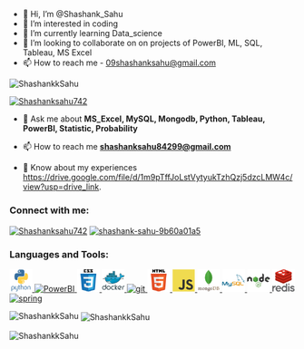 - 👋 Hi, I’m @Shashank_Sahu
- 👀 I’m interested in coding
- 🌱 I’m currently learning Data_science
- 💞️ I’m looking to collaborate on on projects of PowerBI, ML, SQL, Tableau, MS Excel
- 📫 How to reach me - 09shashanksahu@gmail.com

<p align="left"> <img src="https://komarev.com/ghpvc/?username=ShashankkSahu&label=Profile%20views&color=0e75b6&style=flat" alt="ShashankkSahu" /> </p>

<p align="left"> <a href="https://twitter.com/Shashanksahu742" target="blank"><img src="https://img.shields.io/twitter/follow/Shashanksahu742?logo=twitter&style=for-the-badge" alt="Shashanksahu742" /></a> </p>

- 💬 Ask me about **MS_Excel, MySQL, Mongodb, Python, Tableau, PowerBI, Statistic, Probability**

- 📫 How to reach me **shashanksahu84299@gmail.com**

- 📄 Know about my experiences https://drive.google.com/file/d/1m9pTffJoLstVytyukTzhQzj5dzcLMW4c/view?usp=drive_link.

<h3 align="left">Connect with me:</h3>
<p align="left">
<a href="https://twitter.com/Shashanksahu742" target="blank"><img align="center" src="https://raw.githubusercontent.com/rahuldkjain/github-profile-readme-generator/master/src/images/icons/Social/twitter.svg" alt="Shashanksahu742" height="30" width="40" /></a>
<a href="https://linkedin.com/in/shashank-sahu-9b60a01a5" target="blank"><img align="center" src="https://raw.githubusercontent.com/rahuldkjain/github-profile-readme-generator/master/src/images/icons/Social/linked-in-alt.svg" alt="shashank-sahu-9b60a01a5" height="30" width="40" /></a>
</p>

<h3 align="left">Languages and Tools:</h3>
<p align="left"> <a href="https://www.python.org" target="_blank" rel="noreferrer"> <img src="https://raw.githubusercontent.com/devicons/devicon/master/icons/python/python-original-wordmark.svg" alt="Python" width="40" height="40"/> </a> <a href="https://www.python.org/" target="_blank" rel="noreferrer"> <img src="https://upload.wikimedia.org/wikipedia/commons/c/cf/New_Power_BI_Logo.svg" alt="PowerBI" width="40" height="40"/> </a> <a href="https://www.w3schools.com/css/" target="_blank" rel="noreferrer"> <img src="https://raw.githubusercontent.com/devicons/devicon/master/icons/css3/css3-original-wordmark.svg" alt="css3" width="40" height="40"/> </a> <a href="https://www.docker.com/" target="_blank" rel="noreferrer"> <img src="https://raw.githubusercontent.com/devicons/devicon/master/icons/docker/docker-original-wordmark.svg" alt="docker" width="40" height="40"/> </a> <a href="https://git-scm.com/" target="_blank" rel="noreferrer"> <img src="https://www.vectorlogo.zone/logos/git-scm/git-scm-icon.svg" alt="git" width="40" height="40"/> </a> <a href="https://www.w3.org/html/" target="_blank" rel="noreferrer"> <img src="https://raw.githubusercontent.com/devicons/devicon/master/icons/html5/html5-original-wordmark.svg" alt="html5" width="40" height="40"/> </a> <a href="https://developer.mozilla.org/en-US/docs/Web/JavaScript" target="_blank" rel="noreferrer"> <img src="https://raw.githubusercontent.com/devicons/devicon/master/icons/javascript/javascript-original.svg" alt="javascript" width="40" height="40"/> </a> <a href="https://www.mongodb.com/" target="_blank" rel="noreferrer"> <img src="https://raw.githubusercontent.com/devicons/devicon/master/icons/mongodb/mongodb-original-wordmark.svg" alt="mongodb" width="40" height="40"/> </a> <a href="https://www.mysql.com/" target="_blank" rel="noreferrer"> <img src="https://raw.githubusercontent.com/devicons/devicon/master/icons/mysql/mysql-original-wordmark.svg" alt="mysql" width="40" height="40"/> </a> <a href="https://nodejs.org" target="_blank" rel="noreferrer"> <img src="https://raw.githubusercontent.com/devicons/devicon/master/icons/nodejs/nodejs-original-wordmark.svg" alt="nodejs" width="40" height="40"/> </a> <a href="https://redis.io" target="_blank" rel="noreferrer"> <img src="https://raw.githubusercontent.com/devicons/devicon/master/icons/redis/redis-original-wordmark.svg" alt="redis" width="40" height="40"/> </a> <a href="https://spring.io/" target="_blank" rel="noreferrer"> <img src="https://www.vectorlogo.zone/logos/springio/springio-icon.svg" alt="spring" width="40" height="40"/> </a> </p>

<p><img align="left" src="https://github-readme-stats.vercel.app/api/top-langs?username=ShashankkSahu&show_icons=true&locale=en&layout=compact" alt="ShashankkSahu" /></p>

<p>&nbsp;<img align="center" src="https://github-readme-stats.vercel.app/api?username=ShashankkSahu&show_icons=true&locale=en" alt="ShashankkSahu" /></p>

<p><img align="center" src="https://github-readme-streak-stats.herokuapp.com/?user=ShashankkSahu&" alt="ShashankkSahu" /></p>
